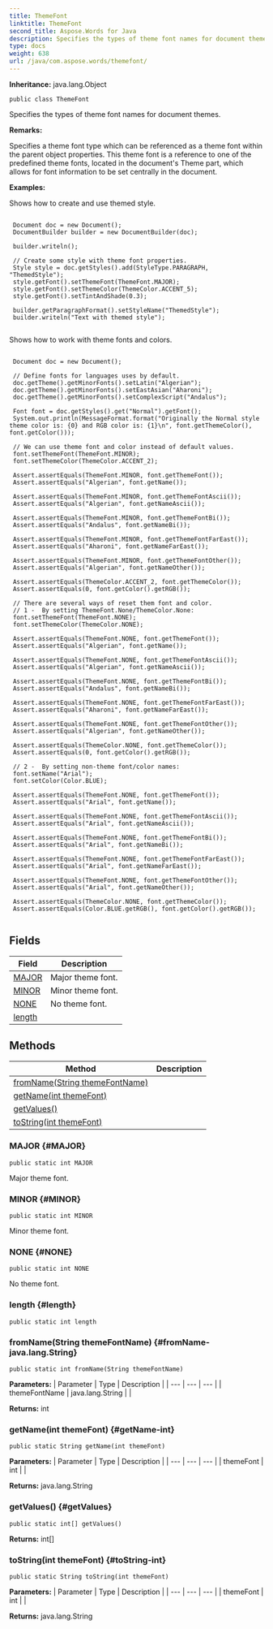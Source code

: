 ```yaml
---
title: ThemeFont
linktitle: ThemeFont
second_title: Aspose.Words for Java
description: Specifies the types of theme font names for document themes in Java.
type: docs
weight: 638
url: /java/com.aspose.words/themefont/
---
```


**Inheritance:**
java.lang.Object
```
public class ThemeFont
```

Specifies the types of theme font names for document themes.

 **Remarks:** 

Specifies a theme font type which can be referenced as a theme font within the parent object properties. This theme font is a reference to one of the predefined theme fonts, located in the document's Theme part, which allows for font information to be set centrally in the document.

 **Examples:** 

Shows how to create and use themed style.

```

 Document doc = new Document();
 DocumentBuilder builder = new DocumentBuilder(doc);

 builder.writeln();

 // Create some style with theme font properties.
 Style style = doc.getStyles().add(StyleType.PARAGRAPH, "ThemedStyle");
 style.getFont().setThemeFont(ThemeFont.MAJOR);
 style.getFont().setThemeColor(ThemeColor.ACCENT_5);
 style.getFont().setTintAndShade(0.3);

 builder.getParagraphFormat().setStyleName("ThemedStyle");
 builder.writeln("Text with themed style");
 
```

Shows how to work with theme fonts and colors.

```

 Document doc = new Document();

 // Define fonts for languages uses by default.
 doc.getTheme().getMinorFonts().setLatin("Algerian");
 doc.getTheme().getMinorFonts().setEastAsian("Aharoni");
 doc.getTheme().getMinorFonts().setComplexScript("Andalus");

 Font font = doc.getStyles().get("Normal").getFont();
 System.out.println(MessageFormat.format("Originally the Normal style theme color is: {0} and RGB color is: {1}\n", font.getThemeColor(), font.getColor()));

 // We can use theme font and color instead of default values.
 font.setThemeFont(ThemeFont.MINOR);
 font.setThemeColor(ThemeColor.ACCENT_2);

 Assert.assertEquals(ThemeFont.MINOR, font.getThemeFont());
 Assert.assertEquals("Algerian", font.getName());

 Assert.assertEquals(ThemeFont.MINOR, font.getThemeFontAscii());
 Assert.assertEquals("Algerian", font.getNameAscii());

 Assert.assertEquals(ThemeFont.MINOR, font.getThemeFontBi());
 Assert.assertEquals("Andalus", font.getNameBi());

 Assert.assertEquals(ThemeFont.MINOR, font.getThemeFontFarEast());
 Assert.assertEquals("Aharoni", font.getNameFarEast());

 Assert.assertEquals(ThemeFont.MINOR, font.getThemeFontOther());
 Assert.assertEquals("Algerian", font.getNameOther());

 Assert.assertEquals(ThemeColor.ACCENT_2, font.getThemeColor());
 Assert.assertEquals(0, font.getColor().getRGB());

 // There are several ways of reset them font and color.
 // 1 -  By setting ThemeFont.None/ThemeColor.None:
 font.setThemeFont(ThemeFont.NONE);
 font.setThemeColor(ThemeColor.NONE);

 Assert.assertEquals(ThemeFont.NONE, font.getThemeFont());
 Assert.assertEquals("Algerian", font.getName());

 Assert.assertEquals(ThemeFont.NONE, font.getThemeFontAscii());
 Assert.assertEquals("Algerian", font.getNameAscii());

 Assert.assertEquals(ThemeFont.NONE, font.getThemeFontBi());
 Assert.assertEquals("Andalus", font.getNameBi());

 Assert.assertEquals(ThemeFont.NONE, font.getThemeFontFarEast());
 Assert.assertEquals("Aharoni", font.getNameFarEast());

 Assert.assertEquals(ThemeFont.NONE, font.getThemeFontOther());
 Assert.assertEquals("Algerian", font.getNameOther());

 Assert.assertEquals(ThemeColor.NONE, font.getThemeColor());
 Assert.assertEquals(0, font.getColor().getRGB());

 // 2 -  By setting non-theme font/color names:
 font.setName("Arial");
 font.setColor(Color.BLUE);

 Assert.assertEquals(ThemeFont.NONE, font.getThemeFont());
 Assert.assertEquals("Arial", font.getName());

 Assert.assertEquals(ThemeFont.NONE, font.getThemeFontAscii());
 Assert.assertEquals("Arial", font.getNameAscii());

 Assert.assertEquals(ThemeFont.NONE, font.getThemeFontBi());
 Assert.assertEquals("Arial", font.getNameBi());

 Assert.assertEquals(ThemeFont.NONE, font.getThemeFontFarEast());
 Assert.assertEquals("Arial", font.getNameFarEast());

 Assert.assertEquals(ThemeFont.NONE, font.getThemeFontOther());
 Assert.assertEquals("Arial", font.getNameOther());

 Assert.assertEquals(ThemeColor.NONE, font.getThemeColor());
 Assert.assertEquals(Color.BLUE.getRGB(), font.getColor().getRGB());
 
```
## Fields

| Field | Description |
| --- | --- |
| [MAJOR](#MAJOR) | Major theme font. |
| [MINOR](#MINOR) | Minor theme font. |
| [NONE](#NONE) | No theme font. |
| [length](#length) |  |
## Methods

| Method | Description |
| --- | --- |
| [fromName(String themeFontName)](#fromName-java.lang.String) |  |
| [getName(int themeFont)](#getName-int) |  |
| [getValues()](#getValues) |  |
| [toString(int themeFont)](#toString-int) |  |
### MAJOR {#MAJOR}
```
public static int MAJOR
```


Major theme font.

### MINOR {#MINOR}
```
public static int MINOR
```


Minor theme font.

### NONE {#NONE}
```
public static int NONE
```


No theme font.

### length {#length}
```
public static int length
```


### fromName(String themeFontName) {#fromName-java.lang.String}
```
public static int fromName(String themeFontName)
```




**Parameters:**
| Parameter | Type | Description |
| --- | --- | --- |
| themeFontName | java.lang.String |  |

**Returns:**
int
### getName(int themeFont) {#getName-int}
```
public static String getName(int themeFont)
```




**Parameters:**
| Parameter | Type | Description |
| --- | --- | --- |
| themeFont | int |  |

**Returns:**
java.lang.String
### getValues() {#getValues}
```
public static int[] getValues()
```




**Returns:**
int[]
### toString(int themeFont) {#toString-int}
```
public static String toString(int themeFont)
```




**Parameters:**
| Parameter | Type | Description |
| --- | --- | --- |
| themeFont | int |  |

**Returns:**
java.lang.String
